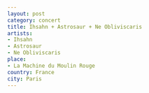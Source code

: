 ```yaml
---
layout: post
category: concert
title: Ihsahn + Astrosaur + Ne Obliviscaris
artists: 
- Ihsahn
- Astrosaur
- Ne Obliviscaris
place: 
- La Machine du Moulin Rouge
country: France
city: Paris
---
```


